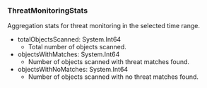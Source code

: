 ### ThreatMonitoringStats
Aggregation stats for threat monitoring in the selected time range.

- totalObjectsScanned: System.Int64
  - Total number of objects scanned.
- objectsWithMatches: System.Int64
  - Number of objects scanned with threat matches found.
- objectsWithNoMatches: System.Int64
  - Number of objects scanned with no threat matches found.
